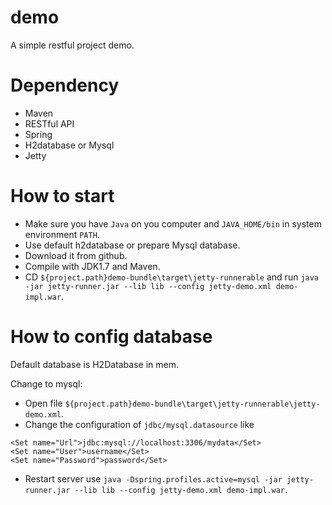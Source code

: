 # demo

A simple restful project demo.

# Dependency

* Maven
* RESTful API
* Spring
* H2database or Mysql
* Jetty

# How to start

* Make sure you have `Java` on you computer and `JAVA_HOME/bin` in system environment `PATH`.
* Use default h2database or prepare Mysql database.
* Download it from github.
* Compile with JDK1.7 and Maven.
* CD `${project.path}demo-bundle\target\jetty-runnerable` and run `java -jar jetty-runner.jar --lib lib --config jetty-demo.xml demo-impl.war`.

# How to config database

Default database is H2Database in mem.

Change to mysql:
* Open file `${project.path}demo-bundle\target\jetty-runnerable\jetty-demo.xml`.
* Change the configuration of `jdbc/mysql.datasource` like 
```
<Set name="Url">jdbc:mysql://localhost:3306/mydata</Set>
<Set name="User">username</Set>
<Set name="Password">password</Set>
```
* Restart server use `java -Dspring.profiles.active=mysql -jar jetty-runner.jar --lib lib --config jetty-demo.xml demo-impl.war`.
